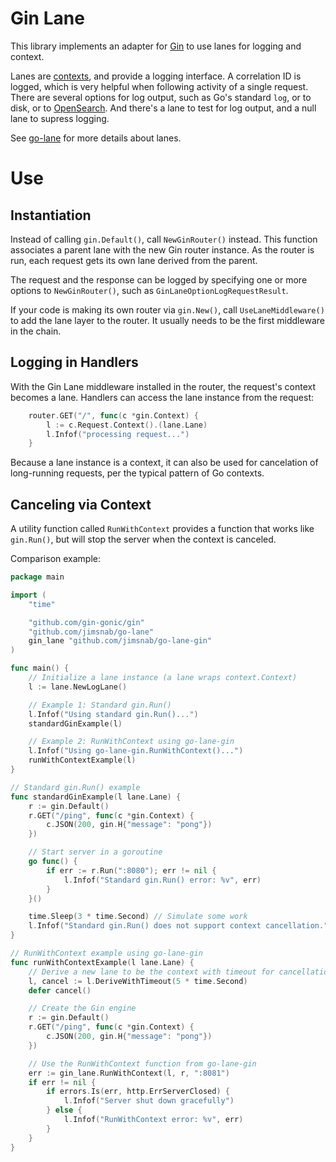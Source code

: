 # Gin Lane

This library implements an adapter for [Gin](https://github.com/gin-gonic/gin) to
use lanes for logging and context.

Lanes are [contexts](https://pkg.go.dev/context), and provide a logging interface.
A correlation ID is logged, which is very helpful when following activity of a
single request. There are several options for log output, such as Go's standard
`log`, or to disk, or to [OpenSearch](https://github.com/jimsnab/go-lane-opensearch).
And there's a lane to test for log output, and a null lane to supress logging.

See [go-lane](https://github.com/jimsnab/go-lane) for more details about lanes.

# Use

## Instantiation
Instead of calling `gin.Default()`, call `NewGinRouter()` instead. This function
associates a parent lane with the new Gin router instance. As the router is run,
each request gets its own lane derived from the parent.

The request and the response can be logged by specifying one or more options to
`NewGinRouter()`, such as `GinLaneOptionLogRequestResult`.

If your code is making its own router via `gin.New()`, call `UseLaneMiddleware()`
to add the lane layer to the router. It usually needs to be the first middleware
in the chain.

## Logging in Handlers
With the Gin Lane middleware installed in the router, the request's context
becomes a lane. Handlers can access the lane instance from the request:

```go
    router.GET("/", func(c *gin.Context) {
        l := c.Request.Context().(lane.Lane)
        l.Infof("processing request...")
    }
```

Because a lane instance is a context, it can also be used for cancelation of
long-running requests, per the typical pattern of Go contexts.

## Canceling via Context
A utility function called `RunWithContext` provides a function that works like
`gin.Run()`, but will stop the server when the context is canceled.

Comparison example:

```go
package main

import (
	"time"

	"github.com/gin-gonic/gin"
	"github.com/jimsnab/go-lane"
	gin_lane "github.com/jimsnab/go-lane-gin"
)

func main() {
	// Initialize a lane instance (a lane wraps context.Context)
	l := lane.NewLogLane()

	// Example 1: Standard gin.Run()
	l.Infof("Using standard gin.Run()...")
	standardGinExample(l)

	// Example 2: RunWithContext using go-lane-gin
	l.Infof("Using go-lane-gin.RunWithContext()...")
	runWithContextExample(l)
}

// Standard gin.Run() example
func standardGinExample(l lane.Lane) {
	r := gin.Default()
	r.GET("/ping", func(c *gin.Context) {
		c.JSON(200, gin.H{"message": "pong"})
	})

	// Start server in a goroutine
	go func() {
		if err := r.Run(":8080"); err != nil {
			l.Infof("Standard gin.Run() error: %v", err)
		}
	}()

	time.Sleep(3 * time.Second) // Simulate some work
	l.Infof("Standard gin.Run() does not support context cancellation.")
}

// RunWithContext example using go-lane-gin
func runWithContextExample(l lane.Lane) {
	// Derive a new lane to be the context with timeout for cancellation
	l, cancel := l.DeriveWithTimeout(5 * time.Second)
	defer cancel()

	// Create the Gin engine
	r := gin.Default()
	r.GET("/ping", func(c *gin.Context) {
		c.JSON(200, gin.H{"message": "pong"})
	})

	// Use the RunWithContext function from go-lane-gin
	err := gin_lane.RunWithContext(l, r, ":8081")
	if err != nil {
		if errors.Is(err, http.ErrServerClosed) {
			l.Infof("Server shut down gracefully")
		} else {
			l.Infof("RunWithContext error: %v", err)
		}
	}
}

```